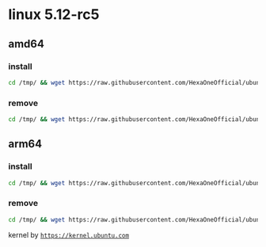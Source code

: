 # linux 5.12-rc5

## amd64

### install
```bash
cd /tmp/ && wget https://raw.githubusercontent.com/HexaOneOfficial/ubuntumainline/main/catalog/5.12-rc5/install.sh && chmod +x install.sh && sudo ./install.sh -amd
``` 
### remove
```bash
cd /tmp/ && wget https://raw.githubusercontent.com/HexaOneOfficial/ubuntumainline/main/catalog/5.12-rc5/install.sh && chmod +x install.sh && sudo ./install.sh -r
```
## arm64

### install
```bash
cd /tmp/ && wget https://raw.githubusercontent.com/HexaOneOfficial/ubuntumainline/main/catalog/5.12-rc5/install.sh && chmod +x install.sh && sudo ./install.sh -arm
``` 
### remove
```bash
cd /tmp/ && wget https://raw.githubusercontent.com/HexaOneOfficial/ubuntumainline/main/catalog/5.12-rc5/install.sh && chmod +x install.sh && sudo ./install.sh -r
``` 
 
 
kernel by [`https://kernel.ubuntu.com`](https://kernel.ubuntu.com/)
